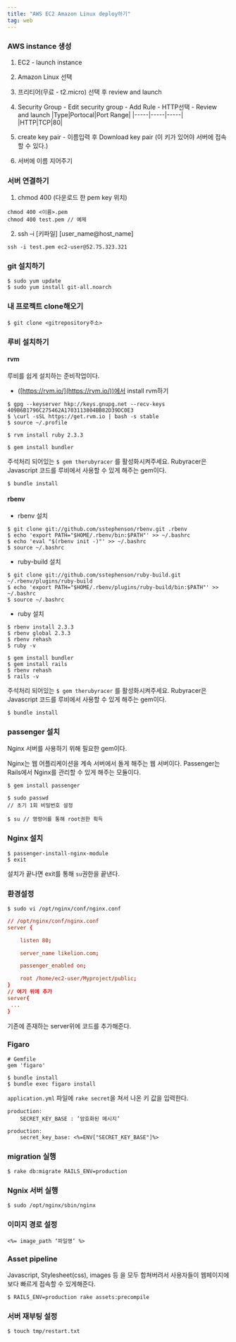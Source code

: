 ```yaml
---
title: "AWS EC2 Amazon Linux deploy하기"
tag: web
---
```


### AWS instance 생성

1. EC2 - launch instance
2. Amazon Linux 선택
3. 프리티어(무료 - t2.micro) 선택 후 review and launch
4. Security Group - Edit security group - Add Rule - HTTP선택 - Review and launch
|Type|Portocal|Port Range|
|-----|-----|-----|
|HTTP|TCP|80|

5. create key pair - 이름입력 후 Download key pair (이 키가 있어야 서버에 접속할 수 있다.)
6. 서버에 이름 지어주기

### 서버 연결하기

1. chmod 400 (다운로드 한 pem key 위치)
```
chmod 400 <이름>.pem
chmod 400 test.pem // 예제
```

2. ssh –i [키파일] [user_name@host_name]
```
ssh -i test.pem ec2-user@52.75.323.321
```

### git 설치하기

```
$ sudo yum update
$ sudo yum install git-all.noarch
```

### 내 프로젝트 clone해오기
```
$ git clone <gitrepository주소>
```

### 루비 설치하기

#### rvm

루비를 쉽게 설치하는 준비작업이다.

- ([https://rvm.io/](https://rvm.io/))에서 install rvm하기

```
$ gpg --keyserver hkp://keys.gnupg.net --recv-keys 409B6B1796C275462A1703113804BB82D39DC0E3
$ \curl -sSL https://get.rvm.io | bash -s stable
$ source ~/.profile

$ rvm install ruby 2.3.3
```
```
$ gem install bundler
```

주석처리 되어있는 `$ gem therubyracer` 를 활성화시켜주세요.
Rubyracer은 Javascript 코드를 루비에서 사용할 수 있게 해주는 gem이다.

```
$ bundle install
```

#### rbenv

- rbenv 설치

```
$ git clone git://github.com/sstephenson/rbenv.git .rbenv
$ echo 'export PATH="$HOME/.rbenv/bin:$PATH"' >> ~/.bashrc
$ echo 'eval "$(rbenv init -)"' >> ~/.bashrc
$ source ~/.bashrc
```

- ruby-build 설치

```
$ git clone git://github.com/sstephenson/ruby-build.git ~/.rbenv/plugins/ruby-build
$ echo 'export PATH="$HOME/.rbenv/plugins/ruby-build/bin:$PATH"' >> ~/.bashrc
$ source ~/.bashrc
```

- ruby 설치

```
$ rbenv install 2.3.3
$ rbenv global 2.3.3
$ rbenv rehash
$ ruby -v
```

```
$ gem install bundler
$ gem install rails
$ rbenv rehash
$ rails -v
```

주석처리 되어있는 `$ gem therubyracer` 를 활성화시켜주세요.
Rubyracer은 Javascript 코드를 루비에서 사용할 수 있게 해주는 gem이다.

```
$ bundle install
```

### passenger 설치

Nginx 서버를 사용하기 위해 필요한 gem이다.

Nginx는 웹 어플리케이션을 계속 서버에서 돌게 해주는 웹 서버이다. Passenger는 Rails에서 Nginx를 관리할 수 있게 해주는 모듈이다.

```
$ gem install passenger
```
```
$ sudo passwd
// 초기 1회 비밀번호 설정
```
```
$ su // 명령어를 통해 root권한 획득
```

### Nginx 설치

```
$ passenger-install-nginx-module
$ exit
```
설치가 끝나면 exit를 통해 `su`권한을 끝낸다.

### 환경설정

```
$ sudo vi /opt/nginx/conf/nginx.conf
```

```conf
// /opt/nginx/conf/nginx.conf
server {

    listen 80;

    server_name likelion.com;

    passenger_enabled on;

    root /home/ec2-user/Myproject/public;
}
// 여기 위에 추가
server{
 ...
}
```

기존에 존재하는 server위에 코드를 추가해준다.

### Figaro

```
# Gemfile
gem 'figaro'
```

```
$ bundle install
$ bundle exec figaro install
```

`application.yml` 파일에 `rake secret`을 쳐서 나온 키 값을 입력한다.

```
production:
	SECRET_KEY_BASE : ’암호화된 메시지’
```

```
production:
	secret_key_base: <%=ENV["SECRET_KEY_BASE"]%>
```

### migration 실행

```
$ rake db:migrate RAILS_ENV=production
```

### Ngnix 서버 실행

```
$ sudo /opt/nginx/sbin/nginx
```

### 이미지 경로 설정

```
<%= image_path ‘파일명’ %>
```

### Asset pipeline

Javascript, Stylesheet(css), images 등 을 모두 합쳐버려서 사용자들이 웹페이지에 보다 빠르게 접속할 수 있게해준다.

```
$ RAILS_ENV=production rake assets:precompile
```

### 서버 재부팅 설정

```
$ touch tmp/restart.txt
```